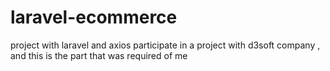 # laravel-ecommerce
project with laravel and axios participate in a project with d3soft company , and this is the part that was required of me

